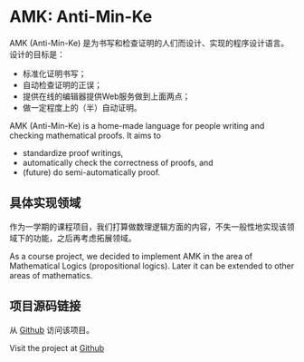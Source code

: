# AMK: Anti-Min-Ke

AMK (Anti-Min-Ke) 是为书写和检查证明的人们而设计、实现的程序设计语言。设计的目标是：

- 标准化证明书写；
- 自动检查证明的正误；
- 提供在线的编辑器提供Web服务做到上面两点；
- 做一定程度上的（半）自动证明。

AMK (Anti-Min-Ke) is a home-made language for people writing and checking mathematical proofs. It aims to
- standardize proof writings, 
- automatically check the correctness of proofs, and
- (future) do semi-automatically proof.

## 具体实现领域

作为一学期的课程项目，我们打算做数理逻辑方面的内容，不失一般性地实现该领域下的功能，之后再考虑拓展领域。

As a course project, we decided to implement AMK in the area of Mathematical Logics (propositional logics). Later it can be extended to other areas of mathematics.

## 项目源码链接

从 [Github](https://github.com/bsnsk/AMK) 访问该项目。

Visit the project at [Github](https://github.com/bsnsk/AMK)

